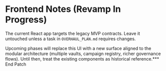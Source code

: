 # Frontend Notes (Revamp In Progress)

The current React app targets the legacy MVP contracts. Leave it untouched unless a task in `OVERHAUL_PLAN.md` requires changes.

Upcoming phases will replace this UI with a new surface aligned to the modular architecture (multiple vaults, campaign registry, richer governance flows). Until then, treat the existing components as historical reference.*** End Patch
